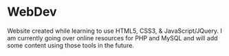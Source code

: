 # WebDev




Website created while learning to use HTML5, CSS3, & JavaScript/JQuery. I am currently going over online resources for PHP and MySQL and will add some content using those tools in the future.
